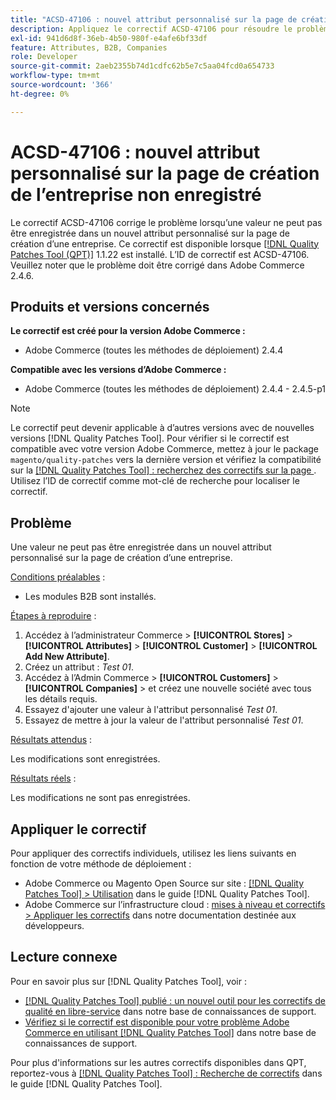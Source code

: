 ```yaml
---
title: "ACSD-47106 : nouvel attribut personnalisé sur la page de création de l’entreprise non enregistré"
description: Appliquez le correctif ACSD-47106 pour résoudre le problème Adobe Commerce en raison duquel une valeur ne peut pas être enregistrée dans un nouvel attribut personnalisé sur la page de création d’une entreprise.
exl-id: 941d6d8f-36eb-4b50-980f-e4afe6bf33df
feature: Attributes, B2B, Companies
role: Developer
source-git-commit: 2aeb2355b74d1cdfc62b5e7c5aa04fcd0a654733
workflow-type: tm+mt
source-wordcount: '366'
ht-degree: 0%

---
```


# ACSD-47106 : nouvel attribut personnalisé sur la page de création de l’entreprise non enregistré

Le correctif ACSD-47106 corrige le problème lorsqu’une valeur ne peut pas être enregistrée dans un nouvel attribut personnalisé sur la page de création d’une entreprise. Ce correctif est disponible lorsque [[!DNL Quality Patches Tool (QPT)]](/help/announcements/adobe-commerce-announcements/magento-quality-patches-released-new-tool-to-self-serve-quality-patches.md) 1.1.22 est installé. L’ID de correctif est ACSD-47106. Veuillez noter que le problème doit être corrigé dans Adobe Commerce 2.4.6.

## Produits et versions concernés

**Le correctif est créé pour la version Adobe Commerce :**

* Adobe Commerce (toutes les méthodes de déploiement) 2.4.4

**Compatible avec les versions d’Adobe Commerce :**

* Adobe Commerce (toutes les méthodes de déploiement) 2.4.4 - 2.4.5-p1

>[!NOTE]
>
>Le correctif peut devenir applicable à d’autres versions avec de nouvelles versions [!DNL Quality Patches Tool]. Pour vérifier si le correctif est compatible avec votre version Adobe Commerce, mettez à jour le package `magento/quality-patches` vers la dernière version et vérifiez la compatibilité sur la [[!DNL Quality Patches Tool] : recherchez des correctifs sur la page ](https://experienceleague.adobe.com/tools/commerce-quality-patches/index.html?lang=fr). Utilisez l’ID de correctif comme mot-clé de recherche pour localiser le correctif.

## Problème

Une valeur ne peut pas être enregistrée dans un nouvel attribut personnalisé sur la page de création d’une entreprise.

<u>Conditions préalables</u> :

* Les modules B2B sont installés.

<u>Étapes à reproduire</u> :

1. Accédez à l’administrateur Commerce > **[!UICONTROL Stores]** > **[!UICONTROL Attributes]** > **[!UICONTROL Customer]** > **[!UICONTROL Add New Attribute]**.
1. Créez un attribut : _Test 01_.
1. Accédez à l’Admin Commerce > **[!UICONTROL Customers]** > **[!UICONTROL Companies]** > et créez une nouvelle société avec tous les détails requis.
1. Essayez d&#39;ajouter une valeur à l&#39;attribut personnalisé _Test 01_.
1. Essayez de mettre à jour la valeur de l&#39;attribut personnalisé _Test 01_.

<u>Résultats attendus</u> :

Les modifications sont enregistrées.

<u>Résultats réels</u> :

Les modifications ne sont pas enregistrées.

## Appliquer le correctif

Pour appliquer des correctifs individuels, utilisez les liens suivants en fonction de votre méthode de déploiement :

* Adobe Commerce ou Magento Open Source sur site : [[!DNL Quality Patches Tool] > Utilisation](https://experienceleague.adobe.com/docs/commerce-operations/tools/quality-patches-tool/usage.html?lang=fr) dans le guide [!DNL Quality Patches Tool].
* Adobe Commerce sur l’infrastructure cloud : [mises à niveau et correctifs > Appliquer les correctifs](https://experienceleague.adobe.com/fr/docs/commerce-cloud-service/user-guide/develop/upgrade/apply-patches) dans notre documentation destinée aux développeurs.

## Lecture connexe

Pour en savoir plus sur [!DNL Quality Patches Tool], voir :

* [[!DNL Quality Patches Tool] publié : un nouvel outil pour les correctifs de qualité en libre-service](/help/announcements/adobe-commerce-announcements/magento-quality-patches-released-new-tool-to-self-serve-quality-patches.md) dans notre base de connaissances de support.
* [Vérifiez si le correctif est disponible pour votre problème Adobe Commerce en utilisant  [!DNL Quality Patches Tool]](/help/support-tools/patches-available-in-qpt-tool/check-patch-for-magento-issue-with-magento-quality-patches.md) dans notre base de connaissances de support.

Pour plus d&#39;informations sur les autres correctifs disponibles dans QPT, reportez-vous à [[!DNL Quality Patches Tool] : Recherche de correctifs](https://experienceleague.adobe.com/tools/commerce-quality-patches/index.html?lang=fr) dans le guide [!DNL Quality Patches Tool].
